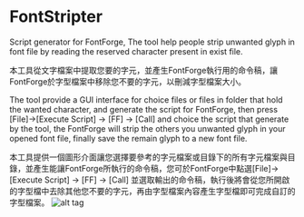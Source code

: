 # FontStripter
Script generator for FontForge, The tool help people strip unwanted glyph in font file by reading the reserved character present in exist file.

本工具從文字檔案中提取您要的字元，並產生FontForge執行用的命令稿，讓FontForge於字型檔案中移除您不要的字元，以刪減字型檔案大小。

The tool provide a GUI interface for choice files or files in folder that hold the wanted character, and generate the script for FontForge, then press [File]->[Execute Script] -> [FF] -> [Call] and choice the script that generate by the tool, the FontForge will strip the others you unwanted glyph in your opened font file, finally save the remain glyph to a new font file.

本工具提供一個圖形介面讓您選擇要參考的字元檔案或目錄下的所有字元檔案與目錄，並產生能讓FontForge所執行的命令稿，您可於FontForge中點選[File]->[Execute Script] -> [FF] -> [Call] 並選取輸出的命令稿，執行後將會從您所開啟的字型檔中去除其他您不要的字元，再由字型檔案內容產生字型檔即可完成自訂的字型檔案。
![alt tag](https://cloud.githubusercontent.com/assets/11750590/16642477/eb9757ac-443d-11e6-898e-7ae7f0dabe4a.png)
